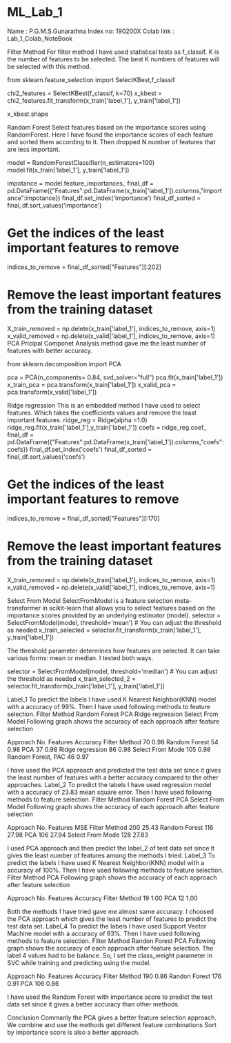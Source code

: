 # ML_Lab_1

Name : P.G.M.S.Gunarathna 
Index no: 190200X
Colab link : Lab_1_Colab_NoteBook

Filter Method
For filter method I have used statistical tests as f_classif. K is the number of features to be selected. The best K numbers of features will be selected with this method.

from sklearn.feature_selection import SelectKBest,f_classif


chi2_features = SelectKBest(f_classif, k=70)
x_kbest = chi2_features.fit_transform(x_train['label_1'], y_train['label_1'])


x_kbest.shape

Random Forest
Select features based on the importance scores using RandomForest. Here I have found the importance scores of each feature and sorted them according to it. Then dropped N number of features that are less important.

model = RandomForestClassifier(n_estimators=100)
model.fit(x_train['label_1'], y_train['label_1'])  

impotance = model.feature_importances_
final_df = pd.DataFrame({"Features":pd.DataFrame(x_train['label_1']).columns,"importance":impotance})
final_df.set_index('importance')
final_df_sorted = final_df.sort_values('importance')


# Get the indices of the least important features to remove
indices_to_remove = final_df_sorted["Features"][:202]


# Remove the least important features from the training dataset
X_train_removed = np.delete(x_train['label_1'], indices_to_remove, axis=1)
x_valid_removed = np.delete(x_valid['label_1'], indices_to_remove, axis=1)
PCA
Pricipal Componet Analysis method gave me the least number of features with better accuracy.

from sklearn.decomposition import PCA


pca = PCA(n_components= 0.84, svd_solver="full")
pca.fit(x_train['label_1'])
x_train_pca = pca.transform(x_train['label_1'])
x_valid_pca = pca.transform(x_valid['label_1'])


Ridge regression
This is an embedded method I have used to select features.  Which takes the coefficients values and remove the least important features.
ridge_reg = Ridge(alpha =1.0)
ridge_reg.fit(x_train['label_1'],y_train['label_1'])
coefs = ridge_reg.coef_
final_df = pd.DataFrame({"Features":pd.DataFrame(x_train['label_1']).columns,"coefs":coefs})
final_df.set_index('coefs')
final_df_sorted = final_df.sort_values('coefs')

# Get the indices of the least important features to remove
indices_to_remove = final_df_sorted["Features"][:170]


# Remove the least important features from the training dataset
X_train_removed = np.delete(x_train['label_1'], indices_to_remove, axis=1)
x_valid_removed = np.delete(x_valid['label_1'], indices_to_remove, axis=1)

Select From Model
SelectFromModel is a feature selection meta-transformer in scikit-learn that allows you to select features based on the importance scores provided by an underlying estimator (model). 
selector = SelectFromModel(model, threshold='mean')  # You can adjust the threshold as needed
x_train_selected = selector.fit_transform(x_train['label_1'], y_train['label_1'])

The threshold parameter determines how features are selected. It can take various forms: mean or median. I tested both ways. 


selector = SelectFromModel(model, threshold='median')  # You can adjust the threshold as needed
x_train_selected_2 = selector.fit_transform(x_train['label_1'], y_train['label_1'])

Label_1
To predict the labels I have used K Nearest Neighbor(KNN) model with a accuracy of 99%. Then I have used following methods to feature selection.
Filter Method
Random Forest 
PCA
Ridge regression
Select From Model
Following graph shows the accuracy of each approach after feature selection

Approach
No. Features
Accuracy
Filter Method
70
0.98
Random Forest 
54
0.98
PCA
37
0.98
Ridge regression
86
0.98
Select From Mode
105
0.98
Random Forest, PAC
46
0.97


I have used the PCA approach and predicted the test data set since it gives the least number of features with a better accuracy compared to the other approaches.
Label_2
To predict the labels I have used regression model with a accuracy of 23.83 mean square error. Then I have used following methods to feature selection.
Filter Method
Random Forest 
PCA
Select From Model
Following graph shows the accuracy of each approach after feature selection


Approach
No. Features
MSE
Filter Method
200
25.43
Random Forest 
116
27.98
PCA
106
27.94
Select From Mode
128
27.83


I used PCA approach and then predict the label_2 of test data set since it gives the least number of features among the methods I tried.
Label_3
To predict the labels I have used K Nearest Neighbor(KNN) model with a accuracy of 100%. Then I have used following methods to feature selection.
Filter Method
PCA
Following graph shows the accuracy of each approach after feature selection


Approach
No. Features
Accuracy
Filter Method
19
1.00
PCA
12
1.00


Both the methods I have tried gave me almost same accuracy. I choosed the PCA approach which gives the least number of features to predict the test data set. 
Label_4
To predict the labels I have used Support Vector Machine model with a accuracy of 93%. Then I have used following methods to feature selection.
Filter Method
Randon Forest 
PCA
Following graph shows the accuracy of each approach after feature selection.
The label 4 values had to be balance. So, I set the class_weight parameter in SVC while training and predicting using the model.


Approach
No. Features
Accuracy
Filter Method
190
0.86
Randon Forest 
176
0.91
PCA
106
0.86



I have used the Random Forest with importance score to predict the test data set since it gives a better accuracy than other methods.

Conclusion 
Commanly the PCA gives a better feature selection approach.
We combine and use the methods get different feature combinations
Sort by importance score is also a better approach.

